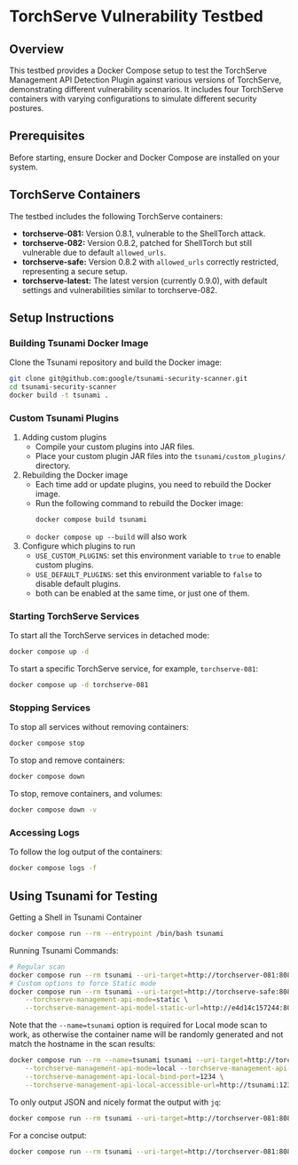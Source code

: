 # TorchServe Vulnerability Testbed
## Overview
This testbed provides a Docker Compose setup to test the TorchServe Management API Detection Plugin against various versions of TorchServe, demonstrating different vulnerability scenarios. It includes four TorchServe containers with varying configurations to simulate different security postures.

## Prerequisites
Before starting, ensure Docker and Docker Compose are installed on your system.

## TorchServe Containers
The testbed includes the following TorchServe containers:

- **torchserve-081:** Version 0.8.1, vulnerable to the ShellTorch attack.
- **torchserve-082:** Version 0.8.2, patched for ShellTorch but still vulnerable due to default `allowed_urls`.
- **torchserve-safe:** Version 0.8.2 with `allowed_urls` correctly restricted, representing a secure setup.
- **torchserve-latest:** The latest version (currently 0.9.0), with default settings and vulnerabilities similar to torchserve-082.

## Setup Instructions

### Building Tsunami Docker Image
Clone the Tsunami repository and build the Docker image:

```bash
git clone git@github.com:google/tsunami-security-scanner.git
cd tsunami-security-scanner
docker build -t tsunami .
```

### Custom Tsunami Plugins
1. Adding custom plugins
    - Compile your custom plugins into JAR files.
    - Place your custom plugin JAR files into the `tsunami/custom_plugins/` directory.
2. Rebuilding the Docker image
    - Each time add or update plugins, you need to rebuild the Docker image.
    - Run the following command to rebuild the Docker image:
        ```bash
        docker compose build tsunami
        ```
    - `docker compose up --build` will also work
3. Configure which plugins to run
    - `USE_CUSTOM_PLUGINS`: set this environment variable to `true` to enable custom plugins.
    - `USE_DEFAULT_PLUGINS`: set this environment variable to `false` to disable default plugins.
    - both can be enabled at the same time, or just one of them.

### Starting TorchServe Services
To start all the TorchServe services in detached mode:

```bash
docker compose up -d
```

To start a specific TorchServe service, for example, `torchserve-081`:

```bash
docker compose up -d torchserve-081
```

### Stopping Services
To stop all services without removing containers:

```bash
docker compose stop
```

To stop and remove containers:

```bash
docker compose down
```

To stop, remove containers, and volumes:

```bash
docker compose down -v
```

### Accessing Logs
To follow the log output of the containers:

```bash
docker compose logs -f
```

## Using Tsunami for Testing
Getting a Shell in Tsunami Container

```bash
docker compose run --rm --entrypoint /bin/bash tsunami
```

Running Tsunami Commands:

```bash
# Regular scan
docker compose run --rm tsunami --uri-target=http://torchserver-081:8081
# Custom options to force Static mode
docker compose run --rm tsunami --uri-target=http://torchserve-safe:8081 \
    --torchserve-management-api-mode=static \
    --torchserve-management-api-model-static-url=http://e4d14c157244:8000/model.mar
```

Note that the `--name=tsunami` option is required for Local mode scan to work, as otherwise the container name will be randomly generated and not match the hostname in the scan results:

```bash
docker compose run --rm --name=tsunami tsunami --uri-target=http://torchserve-081:8081 \
    --torchserve-management-api-mode=local --torchserve-management-api-local-bind-host=tsunami \
    --torchserve-management-api-local-bind-port=1234 \
    --torchserve-management-api-local-accessible-url=http://tsunami:1234
```

To only output JSON and nicely format the output with `jq`:

```bash
docker compose run --rm tsunami --uri-target=http://torchserver-081:8081 --json | jq
```
For a concise output:

```bash
docker compose run --rm tsunami --uri-target=http://torchserver-081:8081 --short
```
